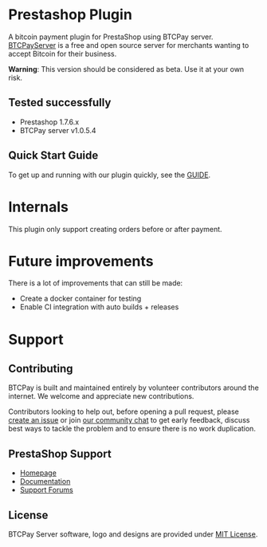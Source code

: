 # Prestashop Plugin

A bitcoin payment plugin for PrestaShop using BTCPay server. [BTCPayServer](https://btcpayserver.org) is a free and open source server for merchants wanting to accept Bitcoin for their business.

**Warning**: This version should be considered as beta. Use it at your own risk.

## Tested successfully
* Prestashop 1.7.6.x
* BTCPay server v1.0.5.4

## Quick Start Guide

To get up and running with our plugin quickly, see the [GUIDE](GUIDE.md).

# Internals

This plugin only support creating orders before or after payment. 

# Future improvements
There is a lot of improvements that can still be made:
* Create a docker container for testing
* Enable CI integration with auto builds + releases

# Support

## Contributing

BTCPay is built and maintained entirely by volunteer contributors around the internet. We welcome and appreciate new contributions.

Contributors looking to help out, before opening a pull request, please [create an issue](https://github.com/btcpayserver/prestashop-plugin/issues/new/choose) 
or join [our community chat](https://chat.btcpayserver.org) to get early feedback, discuss best ways to tackle the problem and to ensure there is no work duplication.

## PrestaShop Support

* [Homepage](https://www.prestashop.com)
* [Documentation](https://doc.prestashop.com)
* [Support Forums](https://www.prestashop.com/forums)

## License

BTCPay Server software, logo and designs are provided under [MIT License](LICENSE).
